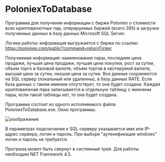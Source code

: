 # PoloniexToDatabase

Программа для получения информации с биржи Poloniex о стоимости всех криптовалютных пар, оперируемых биржей (всего 395) и
загрузки полученных данных в базу данных Microsoft SQL Server.

Логика работы: информация выгружается с биржи по ссылке: https://poloniex.com/public?command=returnTicker.

Получаемая информация:  наименование пары, последняя цена продажи, лучшая цена продажи, лучшая цена покупки, рост за сутки, объем торго в базовой валюте, 
объем торгов в квотирумой валюте, высшая цена за сутки, низшая цена за сутки.
Все данные сохраняются на SQL сервер (локальный или удаленны), в базу данных RATE. Если база данных с таким именем отсутствует, то она будет создана.
Каждая криптовалюная пара записывается в отдельную таблицу с имененм пары, если такой таблицы нет, то она будет создана.

Программа состоит из одного исполняемого файла PoloniexToDatabase.exe.
Окно программы:

![изображение](https://user-images.githubusercontent.com/88648843/135597749-5cb22749-dff6-4bca-824a-845f3332b2e5.png)

В параметрах подключения к SQL серверу указывается имя или IP-адрес сервера, логин и пароль. При выборе "аутенификация windows" логин и пароль не требуется.

Прогрмаа может быть свернут в системный трей. Для работы необходим NET Framework 4.5.




